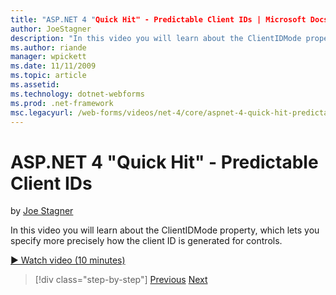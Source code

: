 ```yaml
---
title: "ASP.NET 4 "Quick Hit" - Predictable Client IDs | Microsoft Docs"
author: JoeStagner
description: "In this video you will learn about the ClientIDMode property, which lets you specify more precisely how the client ID is generated for controls."
ms.author: riande
manager: wpickett
ms.date: 11/11/2009
ms.topic: article
ms.assetid: 
ms.technology: dotnet-webforms
ms.prod: .net-framework
msc.legacyurl: /web-forms/videos/net-4/core/aspnet-4-quick-hit-predictable-client-ids
---
```

ASP.NET 4 "Quick Hit" - Predictable Client IDs
====================
by [Joe Stagner](https://github.com/JoeStagner)

In this video you will learn about the ClientIDMode property, which lets you specify more precisely how the client ID is generated for controls. 

[&#9654; Watch video (10 minutes)](https://channel9.msdn.com/Blogs/ASP-NET-Site-Videos/aspnet-4-quick-hit-predictable-client-ids)

>[!div class="step-by-step"]
[Previous](aspnet-4-quick-hit-clean-webconfig-files.md)
[Next](aspnet-4-quick-hit-the-htmlencoder-utility-method.md)